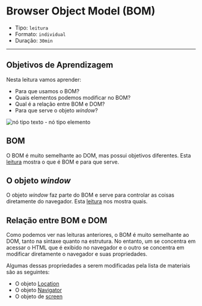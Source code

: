 # Browser Object Model (BOM)

- Tipo: `leitura`
- Formato: `individual`
- Duração: `30min`

***

## Objetivos de Aprendizagem

Nesta leitura vamos aprender:

- Para que usamos o BOM?
- Quais elementos podemos modificar no BOM?
- Qual é a relação entre  BOM e  DOM?
- Para que serve o objeto _window_?

![nó tipo texto - nó tipo elemento](http://librosweb.es/img/ajax/f0501.gif)

## BOM

O BOM é muito semelhante ao DOM, mas possui objetivos diferentes. Esta
[leitura](http://librosweb.es/libro/ajax/capitulo_5.html) mostra o que é BOM e
para que serve.

## O objeto _window_

O objeto _window_ faz parte do BOM e serve para controlar as coisas diretamente
do navegador. Esta
[leitura](http://librosweb.es/libro/ajax/capitulo_5/el_objeto_window.html) nos
mostra quais.

## Relação entre BOM e DOM

Como podemos ver nas leituras anteriores, o BOM é muito semelhante ao DOM, tanto
na sintaxe quanto na estrutura. No entanto, um se concentra em acessar o HTML
que é exibido no navegador e o outro se concentra em modificar diretamente o
navegador e suas propriedades.

Algumas dessas propriedades a serem modificadas pela lista de materiais são as
seguintes:

- O objeto
  [Location](http://librosweb.es/libro/ajax/capitulo_5/el_objeto_location.html)
- O objeto
  [Navigator](http://librosweb.es/libro/ajax/capitulo_5/el_objeto_navigator.html)
- O objeto de
  [screen](http://librosweb.es/libro/ajax/capitulo_5/el_objeto_screen.html)
